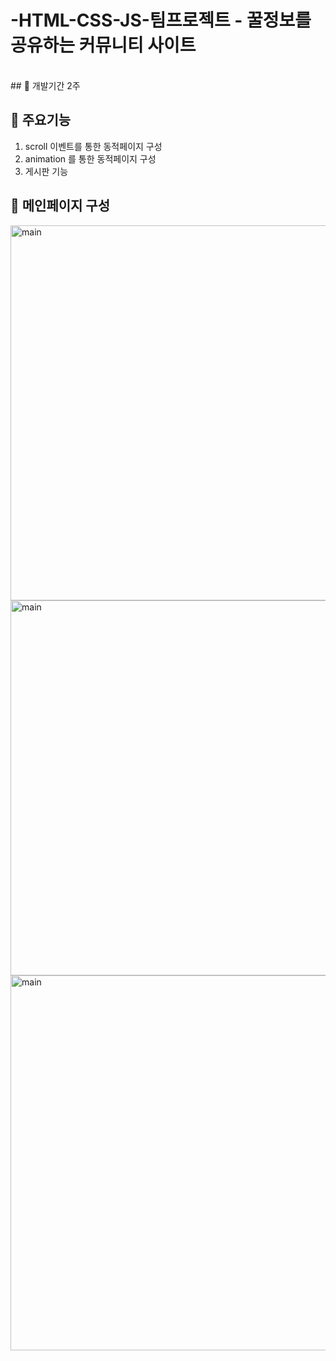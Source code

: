 # -HTML-CSS-JS-팀프로젝트 - 꿀정보를 공유하는 커뮤니티 사이트

<br/>
## 📌 개발기간
2주

## 📌 주요기능
1. scroll 이벤트를 통한 동적페이지 구성 
2. animation 를 통한 동적페이지 구성 
3. 게시판 기능 

## 📌 메인페이지 구성
<img width="600" alt="main" src="https://user-images.githubusercontent.com/107897978/228448797-a07ea299-fc97-44ef-a9b3-0c4ce630f094.PNG">
<img width="600" alt="main" src="https://user-images.githubusercontent.com/107897978/228452683-8b4e3b77-525c-46ab-ba1d-58c4507742d4.PNG">
<img width="600" alt="main" src="https://user-images.githubusercontent.com/107897978/228453029-fc818a86-1fde-47d3-91c3-5f1bdc33f147.PNG">





